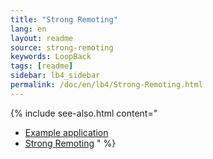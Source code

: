 ```yaml
---
title: "Strong Remoting"
lang: en
layout: readme
source: strong-remoting
keywords: LoopBack
tags: [readme]
sidebar: lb4_sidebar
permalink: /doc/en/lb4/Strong-Remoting.html
---
```

{% include see-also.html content="
- [Example application](Remote-connector-example.html)
- [Strong Remoting](Strong-Remoting.html)
" %}
